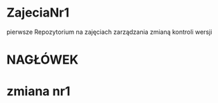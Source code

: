 # ZajeciaNr1
pierwsze Repozytorium na zajęciach zarządzania zmianą kontroli wersji

# NAGŁÓWEK

# zmiana nr1
